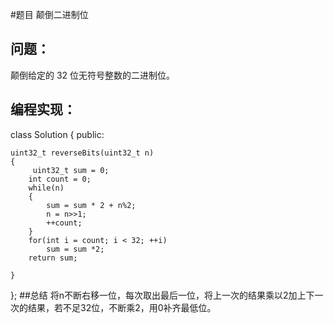 #题目
颠倒二进制位
## 问题： 
颠倒给定的 32 位无符号整数的二进制位。
## 编程实现：
class Solution {
public:

    uint32_t reverseBits(uint32_t n) 
    {
         uint32_t sum = 0;
        int count = 0;
        while(n)
        {
            sum = sum * 2 + n%2;
            n = n>>1;
            ++count;
        }
        for(int i = count; i < 32; ++i)
            sum = sum *2;
        return sum;

    }
};
##总结
将n不断右移一位，每次取出最后一位，将上一次的结果乘以2加上下一次的结果，若不足32位，不断乘2，用0补齐最低位。